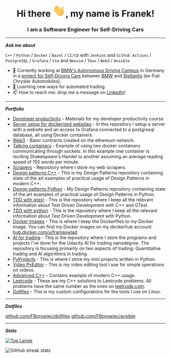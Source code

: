 <h1 align="center">Hi there <img src="https://raw.githubusercontent.com/ABSphreak/ABSphreak/master/gifs/Hi.gif" width="40px" />, my name is Franek!</h1>

<h3 align="center">I am a Software Engineer for Self-Driving Cars</h3>

<!-- <h3 align="center"><img src="https://media-exp1.licdn.com/dms/image/C4D16AQGQNPjTK4zAFQ/profile-displaybackgroundimage-shrink_350_1400/0/1607544429727?e=1616025600&v=beta&t=9COQ59xTWK8XmDgAdfo_LXMJYaTOh0pPhCf6pwm4cE4" /></h3> -->

---

***Ask me about***

`C++` / `Python` / `Docker` / `Bazel` / `CI/CD` with `Jenkins` and `Github Actions` / `PostgreSQL` / `Grafana` / `Vim` and `Neovim` / `Tmux` / `Web3` / `Ansible`

- 🔭 Currently working at [BMW's Autonomous Driving Campus](https://www.bmwgroup.com/en/innovation/technologies-and-mobility/autonomes-fahren/campus.html) in Germany in a [project for Self-Driving Cars](https://www.motorauthority.com/news/1112146_fca-joins-bmw-mobileye-and-intel-s-self-driving-car-alliance) between [BMW](https://www.bmwgroup.com/en.html) and [Stellantis](https://www.stellantis.com/en) (ex-Fiat Chrysler Automobiles).
- 🌱 Learning new ways for automated trading.
- 📫 How to reach me: drop me a message on [LinkedIn](https://www.linkedin.com/in/franekborowiec/)!

---

***Portfolio***

- [Developer productivity](https://github.com/FBorowiec/developer_productivity) - Materials for my developer productivity course
- [Server setup for dockerized websites](https://github.com/FBorowiec/server_setup_for_websites_using_docker) - In this repository I setup a server with a website and an access to Grafana connected to a postgresql database, all using Docker containers.
- [Web3](https://github.com/FBorowiec/web3) - Basic contracts created on the ethereum network.
- [Talking containers](https://github.com/FBorowiec/talking_containers) - Example of using two docker containers communicating through sockets. In this example one container is reciting Shakespeare's Hamlet to another assuming an average reading speed of 150 words per minute.
- [Scrapers](https://github.com/FBorowiec/scrapers) - Repository where I store my web scrapers.
- [Design patterns C++](https://github.com/FBorowiec/design_patterns_cpp) - This is my Design Patterns repository containing state of the art examples of practical usage of Design Patterns in modern C++.
- [Design patterns Python](https://github.com/FBorowiec/design_patterns_python) - My Design Patterns repository containing state of the art examples of practical usage of Design Patterns in Python.
- [TDD with gtest](https://github.com/FBorowiec/tdd_with_gtest) - This is the repository where I keep all the relevant information about Test Driven Development with C++ and GTest.
- [TDD with python](https://github.com/FBorowiec/tdd_with_python) - This is the repository where I keep all the relevant information about Test Driven Development with Python.
- [Docker Images](https://github.com/FBorowiec/docker_images) - This is where I keep the Dockerfiles to my Docker image. You can find my Docker images on my dockerhub account: [hub.docker.com/u/framaxwlad](hub.docker.com/u/framaxwlad).
- [AI for trading](https://github.com/FBorowiec/ai_for_trading) - This is the repository where I store the programs and projects I've done for the Udacity AI for trading nanodegree. The repository is focusing primarily on two aspects of trading: Quantitative trading and AI algorithms in trading.
- [PyProjects](https://github.com/FBorowiec/py_projects) - This is where I store my mini projects written in Python.
- [Video PyEditor](https://github.com/FBorowiec/video_pyeditor) - This is my video editing tool I use for simple operations on videos.
- [Advanced C++](https://github.com/FBorowiec/advanced_cpp) - Contains example of modern C++ usage.
- [Leetcode](https://github.com/FBorowiec/leetcode) - These are my C++ solutions to Leetcode problems. All problems have the same number as the ones on [leetcode.com](https://leetcode.com/).
- [Dotfiles](https://github.com/FBorowiec/dotfiles) - This is my custom configurations for the tools I use on Linux.

---

***Dotfiles***

[github.com/FBorowiec/dotfiles](https://github.com/FBorowiec/dotfiles)
[github.com/FBorowiec/ansible](https://github.com/FBorowiec/ansible)

---

***Stats***

[![Top Langs](https://github-readme-stats.vercel.app/api/top-langs/?username=FBorowiec&show_icons=true&hide=jupyter%20notebook&layout=compact)](https://github.com/anuraghazra/github-readme-stats)

![GitHub streak stats](https://github-readme-streak-stats.herokuapp.com/?user=FBorowiec)
